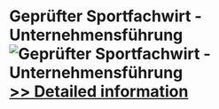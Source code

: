 # Geprüfter Sportfachwirt - Unternehmensführung<br />![Geprüfter Sportfachwirt - Unternehmensführung](https://mycommerce.akamaized.net/api/pimages/P300583379/BIG/300583379.JPG)<br />[>> Detailed information](https://secure.shareit.com/shareit/product.html?productid=300583379&affiliateid=200057808)